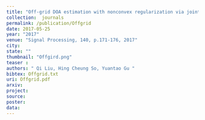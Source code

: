```yaml
---
title: "Off-grid DOA estimation with nonconvex regularization via joint sparse representation"
collection:  journals
permalink: /publication/Offgrid
date: 2017-05-25
year: "2017"
venue: "Signal Processing, 140, p.171-176, 2017"
city: 
state: ""
thumbnail: "Offgird.png"
teaser : 
authors: " Qi Liu, Hing Cheung So, Yuantao Gu "
bibtex: Offgrid.txt
uri: Offgrid.pdf
arxiv: 
project: 
source:
poster:
data:
---
```


